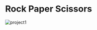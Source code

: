 # Rock Paper Scissors
 
![project1](https://user-images.githubusercontent.com/92443338/141983753-806e611f-e772-47f7-bfd2-2efc6ff675e1.jpg)
